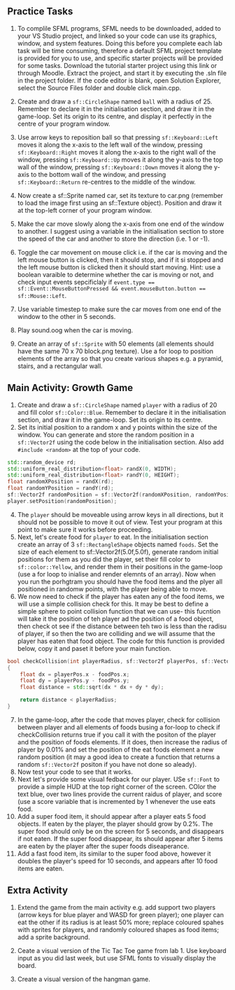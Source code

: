 Practice Tasks
-------------
1. To complile SFML programs, SFML needs to be downloaded, added to your VS Studio project, and linked so your code can use its graphics, window, and system features. Doing this before you complete each lab task will be time consuming, therefore a default SFML project template is provided for you to use, and specific starter projects will be provided for some tasks. Download the tutorial starter project using this link or through Moodle. Extract the project, and start it by executing the .sln file in the project folder. If the code editor is blank, open Solution Explorer, select the Source Files folder and double click main.cpp.

2. Create and draw a `sf::CircleShape` named `ball` with a radius of 25. Remember to declare it in the initialisation section, and draw it in the game-loop. Set its origin to its centre, and display it perfectly in the centre of your program window.

3. Use arrow keys to reposition ball so that pressing `sf::Keyboard::Left` moves it along the x-axis to the left wall of the window, pressing `sf::Keyboard::Right` moves it along the x-axis to the right wall of the window, pressing `sf::Keyboard::Up` moves it along the y-axis to the top wall of the window, pressing `sf::Keyboard::Down` moves it along the y-axis to the bottom wall of the window, and pressing `sf::Keyboard::Return` re-centres to the middle of the window.

4. Now create a sf::Sprite named car, set its texture to car.png (remember to load the image first using an sf::Texture object). Position and draw it at the top-left corner of your program window.

5. Make the car move slowly along the x-axis from one end of the window to another. I suggest using a variable in the initialisation section to store the speed of the car and another to store the direction (i.e. 1 or -1).

6. Toggle the car movement on mouse click i.e. if the car is moving and the left mouse button is clicked, then it should stop, and if it si stopped and the left mouse button is clicked then it should start moving. Hint: use a boolean varaible to determine whether the car is moving or not, and check input events sepcificlaly if `event.type == sf::Event::MouseButtonPressed && event.mouseButton.button == sf::Mouse::Left`.


7. Use variable timestep to make sure the car moves from one end of the window to the other in 5 seconds.

8. Play sound.oog when the car is moving.

9. Create an array of `sf::Sprite` with 50 elements (all elements should have the same 70 x 70 block.png texture). Use a for loop to position elements of the array so that you create various shapes e.g. a pyramid, stairs, and a rectangular wall.

Main Activity: Growth Game
--------
1. Create and draw a `sf::CircleShape` named `player` with a radius of 20 and fill color `sf::Color::Blue`. Remember to declare it in the initialisation section, and draw it in the game-loop. Set its origin to its centre.
2. Set its initial position to a random x and y points within the size of the window. You can generate and store the random position in a `sf::Vector2f` using the code below in the initialisation section. Also add `#include <random>` at the top of your code.
~~~cpp
std::random_device rd;
std::uniform_real_distribution<float> randX(0, WIDTH);
std::uniform_real_distribution<float> randY(0, HEIGHT);
float randomXPosition = randX(rd);
float randomYPosition = randY(rd);
sf::Vector2f randomPosition = sf::Vector2f(randomXPosition, randomYPosition);
player.setPosition(randomPosition);
~~~
4. The `player` should be moveable using arrow keys in all directions, but it should not be possible to move it out of view. Test your program at this point to make sure it works before proceeding.
5. Next, let's create food for `player` to eat. In the initialisation section create an array of 3 `sf::RectangleShape` objects named `foods`. Set the size of each element to sf::Vector2f(5.0f,5.0f), generate random initial positions for them as you did the player, set their fill color to `sf::color::Yellow`, and render them in their positions in the game-loop (use a for loop to inialise and render elemnts of an array). Now when you run the porhgtram you should have the food items and the plyer all positioned in randomw points, with the player being able to move.
6. We now need to check if the player has eaten any of the food items, we will use a simple collision check for this. It may be best to define a simple sphere to point collision function that we can use- this fucntion will take it the position of teh player ad the position of a food object, then check ot see if the distance between teh two is less than the radisu of player, if so then the two are colliding and we will assume that the player has eaten that food object. The code for this function is provided below, copy it and paset it before your main function.
~~~cpp
bool checkCollision(int playerRadius, sf::Vector2f playerPos, sf::Vector2f foodPos)
{
    float dx = playerPos.x - foodPos.x;
    float dy = playerPos.y - foodPos.y;
    float distance = std::sqrt(dx * dx + dy * dy);

    return distance < playerRadius;
}
~~~

7. In the game-loop, after the code that moves player, check for collision between player and  all elements of foods busing a for-loop to check if checkCollision returns true if you call it with the positon of the player and the position of foods elements. If it does, then increase the radius of player by 0.01% and set the position of the eat foods element a new random position (it may a good idea to create a function that returns a random `sf::Vector2f` positon if you have not done so aleady).
8. Now test your code to see that it works.
9. Next let's provide some visual fedback for our player. USe `sf::Font` to provide a simple HUD at the top right corner of the screen. COlor the text blue, over two lines provide the current raidus of player, and score (use a score variable that is incremented by 1 whenever the use eats food.
10. Add a super food item, it should appear after a player eats 5 food objects. If eaten by the player, the player should grow by 0.2%. The super food should only be on the screen for 5 seconds, and disappears if not eaten. If the super food disappear, its should appear after 5  items are eaten by the player after the super foods diseaperance.
11. Add a fast food item, its similar to the super food above, however it doubles the player's speed for 10 seconds, and appears after 10 food items are eaten.


Extra Activity
------------
1. Extend the game from the main activity e.g. add support two players (arrow keys for blue player and WASD for green player); one player can eat the other if its radius is at least 50% more; replace coloured spahes with sprites for players, and randomly coloured shapes as food items; add a sprite background.
   
3. Ceate a visual version of the Tic Tac Toe game from lab 1. Use keyboard input as you did last week, but use SFML fonts to visually display the board. 
4. Create a visual version of the hangman game.




   
